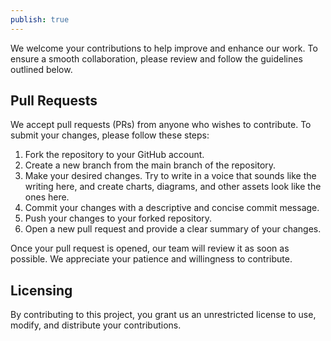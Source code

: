 ```yaml
---
publish: true
---
```


We welcome your contributions to help improve and enhance our work. To ensure a smooth collaboration, please review and follow the guidelines outlined below.

## Pull Requests

We accept pull requests (PRs) from anyone who wishes to contribute.  To submit your changes, please follow these steps:

1. Fork the repository to your GitHub account.
2. Create a new branch from the main branch of the repository.
3. Make your desired changes.  Try to write in a voice that sounds like the writing here, and create charts, diagrams, and other assets look like the ones here.
4. Commit your changes with a descriptive and concise commit message.
6. Push your changes to your forked repository.
7. Open a new pull request and provide a clear summary of your changes.

Once your pull request is opened, our team will review it as soon as possible. We appreciate your patience and willingness to contribute.

## Licensing

By contributing to this project, you grant us an unrestricted license to use, modify, and distribute your contributions.
